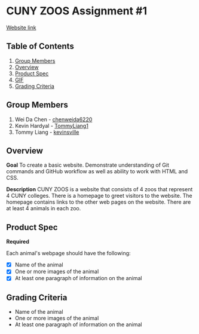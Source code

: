 # CUNY ZOOS Assignment #1

[Website link](https://tommyliang1.github.io/WebDevelopmentAssignment1/)

## Table of Contents
1. [Group Members](#Group_Members)
2. [Overview](#Overview)
3. [Product Spec](#Product-Spec)
4. [GIF](#GIF)
5. [Grading Criteria](#Grading_Criteria)

## Group Members
1. Wei Da Chen - [chenweida6220](https://github.com/chenweida6220)
2. Kevin Hardyal - [TommyLiang1](https://github.com/TommyLiang1)
3. Tommy Liang - [kevinsville](https://github.com/kevinville)

## Overview
**Goal**
To create a basic website. Demonstrate understanding of Git commands and GitHub workflow as well as ability to work with HTML and CSS.

**Description**
CUNY ZOOS is a website that consists of 4 zoos that represent 4 CUNY colleges. There is a homepage to greet visitors to the website. The homepage contains links to the other web pages on the website. There are at least 4 animals in each zoo. 

## Product Spec
**Required**

Each animal's webpage should have the following:
* [x] Name of the animal
* [x] One or more images of the animal
* [x] At least one paragraph of information on the animal

## Grading Criteria
* Name of the animal
* One or more images of the animal
* At least one paragraph of information on the animal
